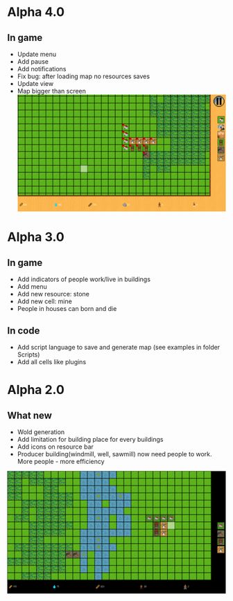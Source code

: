 # Alpha 4.0
## In game
* Update menu
* Add pause
* Add notifications
* Fix bug: after loading map no resources saves
* Update view
* Map bigger than screen
![](Assets/Alpha4_0.png "Gameplay screenshot")

# Alpha 3.0
## In game
* Add indicators of people work/live in buildings
* Add menu
* Add new resource: stone
* Add new cell: mine
* People in houses can born and die
## In code
* Add script language to save and generate map (see examples in folder Scripts)
* Add all cells like plugins 

# Alpha 2.0
## What new
* Wold generation
* Add limitation for building place for every buildings
* Add icons on resource bar
* Producer building(windmill, well, sawmill) now need people to work. More people - more efficiency

![](Assets/Alpha2_0.png "Gameplay screenshot")
